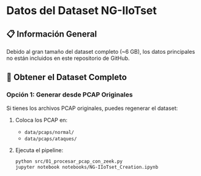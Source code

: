 # Datos del Dataset NG-IIoTset

## 📋 Información General

Debido al gran tamaño del dataset completo (~6 GB), los datos principales no están incluidos en este repositorio de GitHub.

## 📁 Obtener el Dataset Completo

### Opción 1: Generar desde PCAP Originales
Si tienes los archivos PCAP originales, puedes regenerar el dataset:

1. Coloca los PCAP en:
   - `data/pcaps/normal/`
   - `data/pcaps/ataques/`

2. Ejecuta el pipeline:
   ```bash
   python src/01_procesar_pcap_con_zeek.py
   jupyter notebook notebooks/NG-IIoTset_Creation.ipynb
